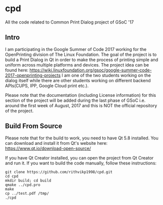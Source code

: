 # cpd
All the code related to Common Print Dialog project of GSoC '17

## Intro
I am participating in the Google Summer of Code 2017 working for the OpenPrinting division of The Linux Foundation. The goal of the project is to build a Print Dialog in Qt in order to make the process of printing simple and uniform across multiple platforms and devices. The project idea can be found here: https://wiki.linuxfoundation.org/gsoc/google-summer-code-2017-openprinting-projects I am one of the two students working on the dialog itself while there are other students working on different backend APIs(CUPS, IPP, Google Cloud print etc.). 

Please note that the documentation (including License information) for this section of the project will be added during the last phase of GSoC i.e. around the first week of August, 2017 and this is NOT the official repository of the project. 

## Build From Source

Please note that for the build to work, you need to have Qt 5.8 installed. You can download and install it from Qt's website here: https://www.qt.io/download-open-source/

If you have Qt Creator installed, you can open the project from Qt Creator and run it. If you want to build the code manually, follow these instructions:

```
git clone https://github.com/rithvikp1998/cpd.git
cd cpd
mkdir build; cd build
qmake ../cpd.pro
make
cp ../test.pdf /tmp/
./cpd
```
